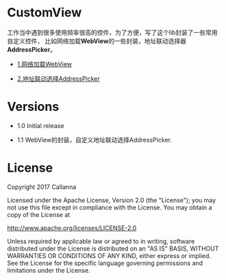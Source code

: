 # CustomView
工作当中遇到很多使用频率很高的控件，为了方便，写了这个lib封装了一些常用自定义控件，
比如网络加载**WebView**的一些封装，地址联动选择器**AddressPicker**。

* [1.网络加载WebView]()

* [2.地址联动选择AddressPicker]()

# Versions

* 1.0 Initial release

* 1.1 WebView的封装，自定义地址联动选择AddressPicker.
 
 

# License

Copyright 2017 Callanna

Licensed under the Apache License, Version 2.0 (the "License");
you may not use this file except in compliance with the License.
You may obtain a copy of the License at

   http://www.apache.org/licenses/LICENSE-2.0

Unless required by applicable law or agreed to in writing, software
distributed under the License is distributed on an "AS IS" BASIS,
WITHOUT WARRANTIES OR CONDITIONS OF ANY KIND, either express or implied.
See the License for the specific language governing permissions and
limitations under the License.
